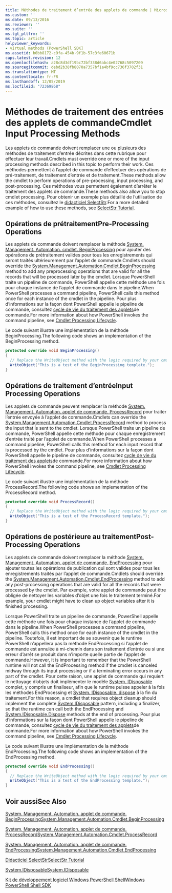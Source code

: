 ```yaml
---
title: Méthodes de traitement d’entrée des applets de commande | Microsoft Docs
ms.custom: ''
ms.date: 09/13/2016
ms.reviewer: ''
ms.suite: ''
ms.tgt_pltfrm: ''
ms.topic: article
helpviewer_keywords:
- virtual methods (PowerShell SDK]
ms.assetid: b0bb8172-c9fa-454b-9f1b-57c3fe60671b
caps.latest.revision: 12
ms.openlocfilehash: a28c8d3df19bc72bf338d6abc4e02768c5097209
ms.sourcegitcommit: debd2b38fb8070a7357bf1a4bf9cc736f3702f31
ms.translationtype: MT
ms.contentlocale: fr-FR
ms.lasthandoff: 12/05/2019
ms.locfileid: "72369868"
---
```

# <a name="cmdlet-input-processing-methods"></a><span data-ttu-id="72032-102">Méthodes de traitement des entrées des applets de commande</span><span class="sxs-lookup"><span data-stu-id="72032-102">Cmdlet Input Processing Methods</span></span>

<span data-ttu-id="72032-103">Les applets de commande doivent remplacer une ou plusieurs des méthodes de traitement d’entrée décrites dans cette rubrique pour effectuer leur travail.</span><span class="sxs-lookup"><span data-stu-id="72032-103">Cmdlets must override one or more of the input processing methods described in this topic to perform their work.</span></span>
<span data-ttu-id="72032-104">Ces méthodes permettent à l’applet de commande d’effectuer des opérations de pré-traitement, de traitement d’entrée et de traitement.</span><span class="sxs-lookup"><span data-stu-id="72032-104">These methods allow the cmdlet to perform operations of pre-processing, input processing, and post-processing.</span></span>
<span data-ttu-id="72032-105">Ces méthodes vous permettent également d’arrêter le traitement des applets de commande.</span><span class="sxs-lookup"><span data-stu-id="72032-105">These methods also allow you to stop cmdlet processing.</span></span>
<span data-ttu-id="72032-106">Pour obtenir un exemple plus détaillé de l’utilisation de ces méthodes, consultez le [didacticiel SelectStr](selectstr-tutorial.md).</span><span class="sxs-lookup"><span data-stu-id="72032-106">For a more detailed example of how to use these methods, see [SelectStr Tutorial](selectstr-tutorial.md).</span></span>

## <a name="pre-processing-operations"></a><span data-ttu-id="72032-107">Opérations de prétraitement</span><span class="sxs-lookup"><span data-stu-id="72032-107">Pre-Processing Operations</span></span>

<span data-ttu-id="72032-108">Les applets de commande doivent remplacer la méthode [System. Management. Automation. cmdlet. BeginProcessing](/dotnet/api/System.Management.Automation.Cmdlet.BeginProcessing) pour ajouter des opérations de prétraitement valides pour tous les enregistrements qui seront traités ultérieurement par l’applet de commande.</span><span class="sxs-lookup"><span data-stu-id="72032-108">Cmdlets should override the [System.Management.Automation.Cmdlet.BeginProcessing](/dotnet/api/System.Management.Automation.Cmdlet.BeginProcessing) method to add any preprocessing operations that are valid for all the records that will be processed later by the cmdlet.</span></span>
<span data-ttu-id="72032-109">Lorsque PowerShell traite un pipeline de commande, PowerShell appelle cette méthode une fois pour chaque instance de l’applet de commande dans le pipeline.</span><span class="sxs-lookup"><span data-stu-id="72032-109">When PowerShell processes a command pipeline, PowerShell calls this method once for each instance of the cmdlet in the pipeline.</span></span>
<span data-ttu-id="72032-110">Pour plus d’informations sur la façon dont PowerShell appelle le pipeline de commande, consultez [cycle de vie du traitement des applets](/previous-versions/ms714429(v=vs.85))de commande.</span><span class="sxs-lookup"><span data-stu-id="72032-110">For more information about how PowerShell invokes the command pipeline, see [Cmdlet Processing Lifecycle](/previous-versions/ms714429(v=vs.85)).</span></span>

<span data-ttu-id="72032-111">Le code suivant illustre une implémentation de la méthode BeginProcessing.</span><span class="sxs-lookup"><span data-stu-id="72032-111">The following code shows an implementation of the BeginProcessing method.</span></span>

```csharp
protected override void BeginProcessing()
{
  // Replace the WriteObject method with the logic required by your cmdlet.
  WriteObject("This is a test of the BeginProcessing template.");
}
```

## <a name="input-processing-operations"></a><span data-ttu-id="72032-112">Opérations de traitement d’entrée</span><span class="sxs-lookup"><span data-stu-id="72032-112">Input Processing Operations</span></span>

<span data-ttu-id="72032-113">Les applets de commande peuvent remplacer la méthode [System. Management. Automation. applet de commande. ProcessRecord](/dotnet/api/System.Management.Automation.Cmdlet.ProcessRecord) pour traiter l’entrée envoyée à l’applet de commande.</span><span class="sxs-lookup"><span data-stu-id="72032-113">Cmdlets can override the [System.Management.Automation.Cmdlet.ProcessRecord](/dotnet/api/System.Management.Automation.Cmdlet.ProcessRecord) method to process the input that is sent to the cmdlet.</span></span>
<span data-ttu-id="72032-114">Lorsque PowerShell traite un pipeline de commande, PowerShell appelle cette méthode pour chaque enregistrement d’entrée traité par l’applet de commande.</span><span class="sxs-lookup"><span data-stu-id="72032-114">When PowerShell processes a command pipeline, PowerShell calls this method for each input record that is processed by the cmdlet.</span></span>
<span data-ttu-id="72032-115">Pour plus d’informations sur la façon dont PowerShell appelle le pipeline de commande, consultez [cycle de vie du traitement des applets](/previous-versions/ms714429(v=vs.85))de commande.</span><span class="sxs-lookup"><span data-stu-id="72032-115">For more information about how PowerShell invokes the command pipeline, see [Cmdlet Processing Lifecycle](/previous-versions/ms714429(v=vs.85)).</span></span>

<span data-ttu-id="72032-116">Le code suivant illustre une implémentation de la méthode ProcessRecord.</span><span class="sxs-lookup"><span data-stu-id="72032-116">The following code shows an implementation of the ProcessRecord method.</span></span>

```csharp
protected override void ProcessRecord()
{
  // Replace the WriteObject method with the logic required by your cmdlet.
  WriteObject("This is a test of the ProcessRecord template.");
}
```

## <a name="post-processing-operations"></a><span data-ttu-id="72032-117">Opérations de postérieure au traitement</span><span class="sxs-lookup"><span data-stu-id="72032-117">Post-Processing Operations</span></span>

<span data-ttu-id="72032-118">Les applets de commande doivent remplacer la méthode [System. Management. Automation. applet de commande. EndProcessing](/dotnet/api/System.Management.Automation.Cmdlet.EndProcessing) pour ajouter toutes les opérations de publication qui sont valides pour tous les enregistrements traités par l’applet de commande.</span><span class="sxs-lookup"><span data-stu-id="72032-118">Cmdlets should override the [System.Management.Automation.Cmdlet.EndProcessing](/dotnet/api/System.Management.Automation.Cmdlet.EndProcessing) method to add any post-processing operations that are valid for all the records that were processed by the cmdlet.</span></span>
<span data-ttu-id="72032-119">Par exemple, votre applet de commande peut être obligée de nettoyer les variables d’objet une fois le traitement terminé.</span><span class="sxs-lookup"><span data-stu-id="72032-119">For example, your cmdlet might have to clean up object variables after it is finished processing.</span></span>

<span data-ttu-id="72032-120">Lorsque PowerShell traite un pipeline de commande, PowerShell appelle cette méthode une fois pour chaque instance de l’applet de commande dans le pipeline.</span><span class="sxs-lookup"><span data-stu-id="72032-120">When PowerShell processes a command pipeline, PowerShell calls this method once for each instance of the cmdlet in the pipeline.</span></span>
<span data-ttu-id="72032-121">Toutefois, il est important de se souvenir que le runtime PowerShell n’appellera pas la méthode EndProcessing si l’applet de commande est annulée à mi-chemin dans son traitement d’entrée ou si une erreur d’arrêt se produit dans n’importe quelle partie de l’applet de commande.</span><span class="sxs-lookup"><span data-stu-id="72032-121">However, it is important to remember that the PowerShell runtime will not call the EndProcessing method if the cmdlet is canceled midway through its input processing or if a terminating error occurs in any part of the cmdlet.</span></span>
<span data-ttu-id="72032-122">Pour cette raison, une applet de commande qui requiert le nettoyage d’objets doit implémenter le modèle [System. IDisposable](/dotnet/api/System.IDisposable) complet, y compris un finaliseur, afin que le runtime puisse appeler à la fois les méthodes EndProcessing et [System. IDisposable. dispose](/dotnet/api/System.IDisposable.Dispose) à la fin du traitement.</span><span class="sxs-lookup"><span data-stu-id="72032-122">For this reason, a cmdlet that requires object cleanup should implement the complete [System.IDisposable](/dotnet/api/System.IDisposable) pattern, including a finalizer, so that the runtime can call both the EndProcessing and [System.IDisposable.Dispose](/dotnet/api/System.IDisposable.Dispose) methods at the end of processing.</span></span>
<span data-ttu-id="72032-123">Pour plus d’informations sur la façon dont PowerShell appelle le pipeline de commande, consultez [cycle de vie du traitement des applets](/previous-versions/ms714429(v=vs.85))de commande.</span><span class="sxs-lookup"><span data-stu-id="72032-123">For more information about how PowerShell invokes the command pipeline, see [Cmdlet Processing Lifecycle](/previous-versions/ms714429(v=vs.85)).</span></span>

<span data-ttu-id="72032-124">Le code suivant illustre une implémentation de la méthode EndProcessing.</span><span class="sxs-lookup"><span data-stu-id="72032-124">The following code shows an implementation of the EndProcessing method.</span></span>

```csharp
protected override void EndProcessing()
{
  // Replace the WriteObject method with the logic required by your cmdlet.
  WriteObject("This is a test of the EndProcessing template.");
}
```

## <a name="see-also"></a><span data-ttu-id="72032-125">Voir aussi</span><span class="sxs-lookup"><span data-stu-id="72032-125">See Also</span></span>

[<span data-ttu-id="72032-126">System. Management. Automation. applet de commande. BeginProcessing</span><span class="sxs-lookup"><span data-stu-id="72032-126">System.Management.Automation.Cmdlet.BeginProcessing</span></span>](/dotnet/api/System.Management.Automation.Cmdlet.BeginProcessing)

[<span data-ttu-id="72032-127">System. Management. Automation. applet de commande. ProcessRecord</span><span class="sxs-lookup"><span data-stu-id="72032-127">System.Management.Automation.Cmdlet.ProcessRecord</span></span>](/dotnet/api/System.Management.Automation.Cmdlet.ProcessRecord)

[<span data-ttu-id="72032-128">System. Management. Automation. applet de commande. EndProcessing</span><span class="sxs-lookup"><span data-stu-id="72032-128">System.Management.Automation.Cmdlet.EndProcessing</span></span>](/dotnet/api/System.Management.Automation.Cmdlet.EndProcessing)

[<span data-ttu-id="72032-129">Didacticiel SelectStr</span><span class="sxs-lookup"><span data-stu-id="72032-129">SelectStr Tutorial</span></span>](selectstr-tutorial.md)

[<span data-ttu-id="72032-130">System.IDisposable</span><span class="sxs-lookup"><span data-stu-id="72032-130">System.IDisposable</span></span>](/dotnet/api/System.IDisposable)

[<span data-ttu-id="72032-131">Kit de développement logiciel Windows PowerShell Shell</span><span class="sxs-lookup"><span data-stu-id="72032-131">Windows PowerShell Shell SDK</span></span>](../windows-powershell-reference.md)
